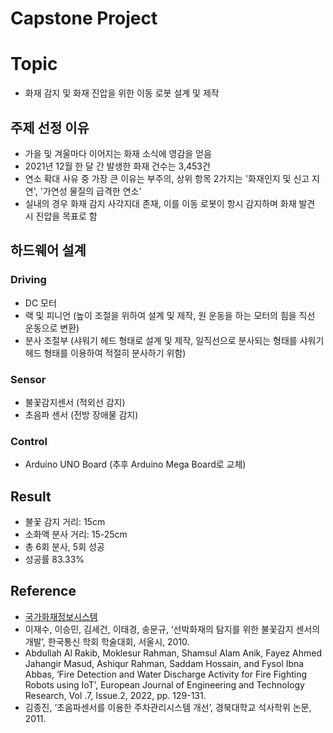 # Capstone Project

# Topic
- 화재 감지 및 화재 진압을 위한 이동 로봇 설계 및 제작

## 주제 선정 이유
- 가을 및 겨울마다 이어지는 화재 소식에 영감을 얻음
- 2021년 12월 한 달 간 발생한 화재 건수는 3,453건
- 연소 확대 사유 중 가장 큰 이유는 부주의, 상위 항목 2가지는 '화재인지 및 신고 지연', '가연성 물질의 급격한 연소'
- 실내의 경우 화재 감지 사각지대 존재, 이를 이동 로봇이 항시 감지하며 화재 발견 시 진압을 목표로 함

## 하드웨어 설계
### Driving
- DC 모터
- 랙 및 피니언 (높이 조절을 위하여 설계 및 제작, 원 운동을 하는 모터의 힘을 직선 운동으로 변환)
- 분사 조절부 (샤워기 헤드 형태로 설계 및 제작, 일직선으로 분사되는 형태를 샤워기 헤드 형태를 이용하여 적절히 분사하기 위함)

### Sensor
- 불꽃감지센서 (적외선 감지)
- 초음파 센서 (전방 장애물 감지)

### Control
- Arduino UNO Board (추후 Arduino Mega Board로 교체)

## Result
- 불꽃 감지 거리: 15cm
- 소화액 분사 거리: 15-25cm
- 총 6회 분사, 5회 성공
- 성공률 83.33%

## Reference
- [국가화재정보시스템](https://nfds.go.kr/stat/theme.do)
- 이재수, 이승민, 김세건, 이태경, 송문규, ‘선박화재의 탐지를 위한 불꽃감지 센서의 개발’, 한국통신
학회 학술대회, 서울시, 2010. 
- Abdullah Al Rakib, Moklesur Rahman, Shamsul Alam Anik, Fayez Ahmed Jahangir Masud, Ashiqur 
Rahman, Saddam Hossain, and Fysol Ibna Abbas, ‘Fire Detection and Water Discharge Activity for Fire 
Fighting Robots using IoT’, European Journal of Engineering and Technology Research, Vol .7, Issue.2, 
2022, pp. 129-131.
- 김종진, ‘초음파센서를 이용한 주차관리시스템 개선’, 경북대학교 석사학위 논문, 2011.
